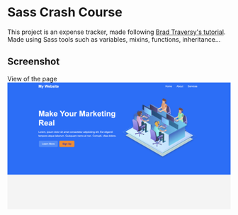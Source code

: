 # Sass Crash Course
This project is an expense tracker, made following [Brad Traversy's tutorial](https://www.youtube.com/watch?v=nu5mdN2JIwM).
Made using Sass tools such as variables, mixins, functions, inheritance...

## Screenshot
View of the page
![Web page](https://github.com/jatanassian/sass-crash-course/blob/master/images/sass-example.png?raw=true)
